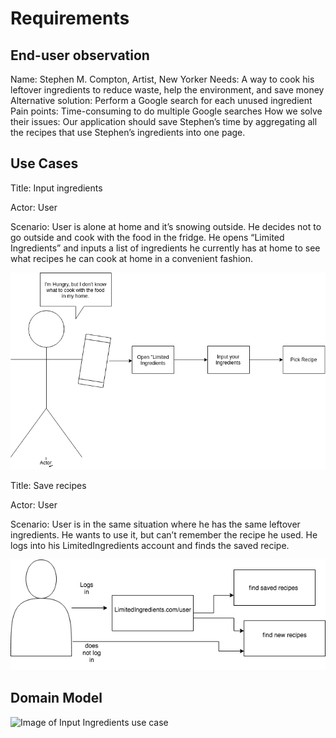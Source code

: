 # Requirements

## End-user observation

Name: Stephen M. Compton, Artist, New Yorker
Needs: A way to cook his leftover ingredients to reduce waste, help the environment, and save money
Alternative solution: Perform a Google search for each unused ingredient
Pain points: Time-consuming to do multiple Google searches
How we solve their issues: Our application should save Stephen’s time by aggregating all the recipes that use Stephen’s ingredients into one page. 

## Use Cases

<p>Title: Input ingredients </p>
<p>Actor: User </p>
<p>Scenario: User is alone at home and it’s snowing outside. He decides not to go outside and cook with the food in the fridge. He opens “Limited Ingredients” and inputs a list of ingredients he currently has at home to see what recipes he can cook at home in a convenient fashion.</p>
 
![Image of Input Ingredients use case](https://github.com/nyu-software-engineering/limited-ingredients/blob/master/use-case.png)

<p>Title: Save recipes </p>
<p>Actor: User</p>
<p>Scenario: User is in the same situation where he has the same leftover ingredients. He wants to use it, but can’t remember the recipe he used. He logs into his LimitedIngredients account and finds the saved recipe.</p>

![Image of Input Ingredients use case](https://github.com/nyu-software-engineering/limited-ingredients/blob/master/UseCase2.png)

## Domain Model

![Image of Input Ingredients use case](https://github.com/nyu-software-engineering/limited-ingredients/blob/master/domain.png)



